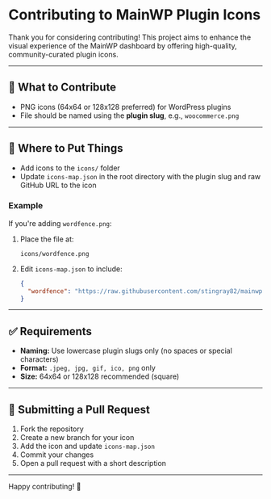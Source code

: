 # Contributing to MainWP Plugin Icons

Thank you for considering contributing! This project aims to enhance the visual experience of the MainWP dashboard by offering high-quality, community-curated plugin icons.

---

## 📌 What to Contribute

- PNG icons (64x64 or 128x128 preferred) for WordPress plugins
- File should be named using the **plugin slug**, e.g., `woocommerce.png`

---

## 📁 Where to Put Things

- Add icons to the `icons/` folder
- Update `icons-map.json` in the root directory with the plugin slug and raw GitHub URL to the icon

### Example

If you're adding `wordfence.png`:

1. Place the file at:
   ```
   icons/wordfence.png
   ```

2. Edit `icons-map.json` to include:
   ```json
   {
     "wordfence": "https://raw.githubusercontent.com/stingray82/mainwp-plugin-icons/main/icons/wordfence.png"
   }
   ```

---

## ✅ Requirements

- **Naming:** Use lowercase plugin slugs only (no spaces or special characters)
- **Format:** `.jpeg, jpg, gif, ico, png` only
- **Size:** 64x64 or 128x128 recommended (square)

---

## 🚀 Submitting a Pull Request

1. Fork the repository
2. Create a new branch for your icon
3. Add the icon and update `icons-map.json`
4. Commit your changes
5. Open a pull request with a short description

---

Happy contributing! 🎉
